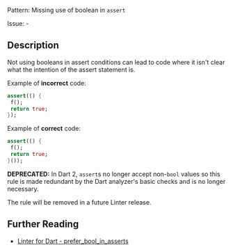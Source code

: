 Pattern: Missing use of boolean in `assert`

Issue: -

## Description

Not using booleans in assert conditions can lead to code where it isn't clear
what the intention of the assert statement is.

Example of **incorrect** code:
```dart
assert(() {
 f();
 return true;
});
```

Example of **correct** code:
```dart
assert(() {
 f();
 return true;
}());
```

**DEPRECATED:** In Dart 2, `assert`s no longer accept non-`bool` values so this
rule is made redundant by the Dart analyzer's basic checks and is no longer
necessary.
 
The rule will be removed in a future Linter release.

## Further Reading

* [Linter for Dart - prefer_bool_in_asserts](https://dart-lang.github.io/linter/lints/prefer_bool_in_asserts.html)